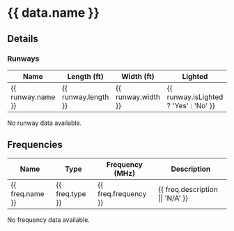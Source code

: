 
# {{ data.name }}

## Details

### Runways

<table v-if="data.runways && data.runways.length">
    <thead>
        <tr>
            <th>Name</th>
            <th>Length (ft)</th>
            <th>Width (ft)</th>
            <th>Lighted</th>
            <th>Closed</th>
            <th>Low End Ident</th>
            <th>Low End Elev (ft)</th>
            <th>Low End Heading</th>
            <th>Low End Displaced Threshold (ft)</th>
            <th>High End Ident</th>
            <th>High End Elev (ft)</th>
            <th>High End Heading</th>
            <th>High End Displaced Threshold (ft)</th>
        </tr>
    </thead>
    <tbody>
        <tr v-for="runway in data.runways" :key="runway.name">
            <td>{{ runway.name }}</td>
            <td>{{ runway.length }}</td>
            <td>{{ runway.width }}</td>
            <td>{{ runway.isLighted ? 'Yes' : 'No' }}</td>
            <td>{{ runway.isClosed ? 'Yes' : 'No' }}</td>
            <td>{{ runway.lowEndIdent }}</td>
            <td>{{ runway.lowEndElevation }}</td>
            <td>{{ runway.lowEndHeading }}</td>
            <td>{{ runway.lowEndDisplacedThreshold }}</td>
            <td>{{ runway.highEndIdent }}</td>
            <td>{{ runway.highEndElevation }}</td>
            <td>{{ runway.highEndHeading }}</td>
            <td>{{ runway.highEndDisplacedThreshold }}</td>
        </tr>
    </tbody>
</table>
<span v-else>No runway data available.</span>

## Frequencies

<table v-if="data.frequencies && data.frequencies.length">
    <thead>
        <tr>
            <th>Name</th>
            <th>Type</th>
            <th>Frequency (MHz)</th>
            <th>Description</th>
        </tr>
    </thead>
    <tbody>
        <tr v-for="freq in data.frequencies" :key="freq.id">
            <td>{{ freq.name }}</td>
            <td>{{ freq.type }}</td>
            <td>{{ freq.frequency }}</td>
            <td>{{ freq.description || 'N/A' }}</td>
        </tr>
    </tbody>
</table>
<span v-else>No frequency data available.</span>

<script setup>
import { ref, onMounted } from 'vue'

import { useData } from 'vitepress'

// params is a Vue ref
const { params } = useData()
console.log(params.value)

const data = ref([])

onMounted(async () => {
  const res = await fetch(`https://api.aerodb.net/airports/${params.value.airportId}`)

  data.value = await res.json()
    console.log(data.value)
  document.title = `${data.value.name} | AeroDB`
})
</script>
